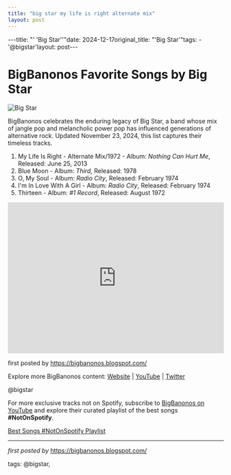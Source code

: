 ```yaml
---
title: "big star my life is right alternate mix"
layout: post
---
```

---title: "' 'Big Star''"date: 2024-12-17original_title: "'Big Star'"tags:  - '@bigstar'layout: post---<h1>BigBanonos Favorite Songs by Big Star</h1><img src="https://www.hollywoodreporter.com/wp-content/uploads/2012/11/big_star_nothing_can_hurt_me_a_l.jpg" alt="Big Star"> <p>BigBanonos celebrates the enduring legacy of Big Star, a band whose mix of jangle pop and melancholic power pop has influenced generations of alternative rock. Updated November 23, 2024, this list captures their timeless tracks.</p> <ol> <li>My Life Is Right - Alternate Mix/1972 - Album: <i>Nothing Can Hurt Me</i>, Released: June 25, 2013</li> <li>Blue Moon - Album: <i>Third</i>, Released: 1978</li> <li>O, My Soul - Album: <i>Radio City</i>, Released: February 1974</li> <li>I'm In Love With A Girl - Album: <i>Radio City</i>, Released: February 1974</li> <li>Thirteen - Album: <i>#1 Record</i>, Released: August 1972</li></ol> <div> <iframe src="https://open.spotify.com/embed/playlist/7meH9SQ5llF2KNVeeDOL8F?utm_source=generator" width="100%" height="352" frameborder="0" allowfullscreen="" allow="autoplay; clipboard-write; encrypted-media; fullscreen; picture-in-picture" loading="lazy"></iframe></div> <p>first posted by <a href="https://bigbanonos.blogspot.com/" rel="noopener" target="_blank">https://bigbanonos.blogspot.com/</a></p> <div> <p>Explore more BigBanonos content: <a href="https://bigbanonos.blogspot.com/">Website</a> | <a href="https://www.youtube.com/@BigBanonos">YouTube</a> | <a href="https://x.com/bigbanonos">Twitter</a></p></div> <!-- Tags --><p>@bigstar</p><!--Subscribe and Playlist Links--><div>    <p>For more exclusive tracks not on Spotify, subscribe to <a href="https://www.youtube.com/@BigBanonos" target="_blank">BigBanonos on YouTube</a> and explore their curated playlist of the best songs <strong>#NotOnSpotify</strong>.</p>    <p><a href="https://www.youtube.com/playlist?list=PLtuNtuTatqI0kFahUCbtbfenC_ET5O_tr" target="_blank">Best Songs #NotOnSpotify Playlist<br /></a></p></div><hr /><p><em>first posted by</em> <a href="https://bigbanonos.blogspot.com/" rel="noopener" target="_new">https://bigbanonos.blogspot.com/</a></p><p>tags: @bigstar,</p>
